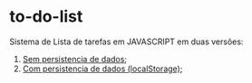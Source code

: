 # to-do-list

Sistema de Lista de tarefas em JAVASCRIPT em duas versões:

1. [Sem persistencia de dados](https://quelvimbarreto.github.io/to-do-list/sem_storage/);
2. [Com persistencia de dados (localStorage)](https://quelvimbarreto.github.io/to-do-list/com_storage/);
